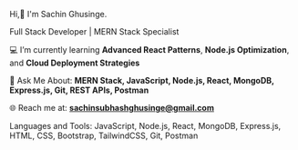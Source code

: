 Hi,👋 I'm Sachin Ghusinge.

Full Stack Developer | MERN Stack Specialist

💻 I’m currently learning **Advanced React Patterns**, **Node.js Optimization**, and **Cloud Deployment Strategies**  

💬 Ask Me About: **MERN Stack, JavaScript, Node.js, React, MongoDB, Express.js, Git, REST APIs, Postman**  

🌐 Reach me at:    **sachinsubhashghusinge@gmail.com**  

 Languages and Tools:
 JavaScript, Node.js, React, MongoDB, Express.js, HTML, CSS, Bootstrap, TailwindCSS, Git, Postman
